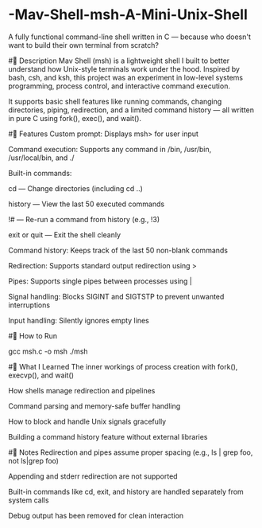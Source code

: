 # -Mav-Shell-msh-A-Mini-Unix-Shell
A fully functional command-line shell written in C — because who doesn't want to build their own terminal from scratch?

#📘 Description
Mav Shell (msh) is a lightweight shell I built to better understand how Unix-style terminals work under the hood. Inspired by bash, csh, and ksh, this project was an experiment in low-level systems programming, process control, and interactive command execution.

It supports basic shell features like running commands, changing directories, piping, redirection, and a limited command history — all written in pure C using fork(), exec(), and wait().

#🔧 Features
Custom prompt: Displays msh> for user input

Command execution: Supports any command in /bin, /usr/bin, /usr/local/bin, and ./

Built-in commands:

cd — Change directories (including cd ..)

history — View the last 50 executed commands

!# — Re-run a command from history (e.g., !3)

exit or quit — Exit the shell cleanly

Command history: Keeps track of the last 50 non-blank commands

Redirection: Supports standard output redirection using >

Pipes: Supports single pipes between processes using |

Signal handling: Blocks SIGINT and SIGTSTP to prevent unwanted interruptions

Input handling: Silently ignores empty lines

#🚀 How to Run

gcc msh.c -o msh
./msh

#🧠 What I Learned
The inner workings of process creation with fork(), execvp(), and wait()

How shells manage redirection and pipelines

Command parsing and memory-safe buffer handling

How to block and handle Unix signals gracefully

Building a command history feature without external libraries

#📌 Notes
Redirection and pipes assume proper spacing (e.g., ls | grep foo, not ls|grep foo)

Appending and stderr redirection are not supported

Built-in commands like cd, exit, and history are handled separately from system calls

Debug output has been removed for clean interaction
